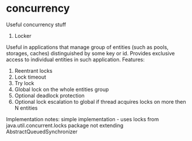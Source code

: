 # concurrency
Useful concurrency stuff

1. Locker

Useful in applications that manage group of entities (such as pools, storages, caches) distinguished by some key or id.
Provides exclusive access to individual entities in such application. Features:
1. Reentrant locks
2. Lock timeout
3. Try lock
4. Global lock on the whole entities group
5. Optional deadlock protection
6. Optional lock escalation to global if thread acquires locks on more then N entities

Implementation notes: simple implementation - uses locks from java.util.concurrent.locks package not extending AbstractQueuedSynchronizer